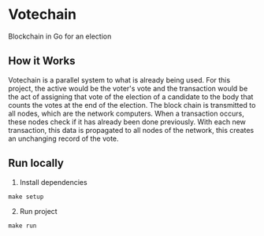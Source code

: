 # Votechain
Blockchain in Go for an election

## How it Works
Votechain is a parallel system to what is already being used. For this project, the active would be the voter's vote and the transaction would be the act of assigning that vote of the election of a candidate to the body that counts the votes at the end of the election. The block chain is transmitted to all nodes, which are the network computers. When a transaction occurs, these nodes check if it has already been done previously. With each new transaction, this data is propagated to all nodes of the network, this creates an unchanging record of the vote.

## Run locally
1) Install dependencies
```
make setup
```
2) Run project
```
make run
```
